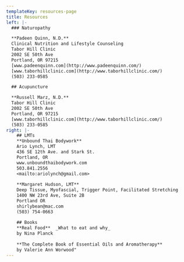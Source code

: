 ```yaml
---
templateKey: resources-page
title: Resources
left: |-
  ### Naturopathy

  **Padeen Quinn, N.D.**  
  Clinical Nutrition and Lifestyle Counseling  
  Tabor Hill Clinic  
  2002 SE 50th Ave  
  Portland, OR 97215  
  [www.padeenquinn.com](http://www.padeenquinn.com/)  
  [www.taborhillclinic.com](http://www.taborhillclinic.com/)  
  (503) 233-0585

  ## Acupuncture

  **Russell Marz, N.D.**  
  Tabor Hill Clinic  
  2002 SE 50th Ave  
  Portland, OR 97215  
  [www.taborhillclinic.com](http://www.taborhillclinic.com/)  
  (503) 233-0585
right: |-
    ## LMTs  
    **Unbound Thai Bodywork**  
    Ario Lynch, LMT  
    436 SE 12th Ave. and Stark St.  
    Portland, OR  
    www.unboundthaibodywork.com  
    503.841.2556  
    <mailto:ariolynch@gmail.com>
    
    **Margaret Hudson, LMT**  
    Deep Tissue, Myofascial, Trigger Point, Facilitated Stretching  
    1400 NW 23rd Ave, Suite 2B  
    Portland OR  
    shirlybean@mac.com  
    (503) 754-0663  
    
    ## Books  
    **Real Food**  _What to eat and why_  
    by Nina Planck
    
    **The Complete Book of Essential Oils and Aromatherapy**  
    by Valerie Ann Worwood"
---
```


